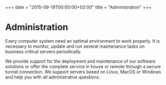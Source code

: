+++
date = "2015-09-19T00:00:00+02:00"
title = "Administration"
+++


# Administration

Every computer system need an optimal environment to work properly. It is
necessary to monitor, update and run several maintenance tasks on business
critical servers periodically.

We provide support for the deployment and maintenance of our software solutions
or offer the complete service in house or remote through a secure tunnel
connection. We support servers based on Linux, MacOS or Windows and help you
with all administrative questions.
